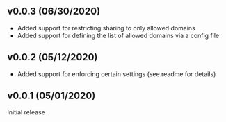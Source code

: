 ## v0.0.3 (06/30/2020)

- Added support for restricting sharing to only allowed domains
- Added support for defining the list of allowed domains via a config file

## v0.0.2 (05/12/2020)

- Added support for enforcing certain settings (see readme for details)

## v0.0.1 (05/01/2020)

Initial release
